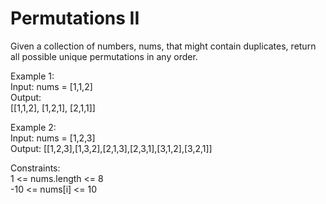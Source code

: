 # Permutations II
Given a collection of numbers, nums, that might contain duplicates, return all possible unique permutations in any order.  

Example 1:  
Input: nums = [1,1,2]  
Output:  
[[1,1,2], [1,2,1], [2,1,1]]  

Example 2:  
Input: nums = [1,2,3]  
Output: [[1,2,3],[1,3,2],[2,1,3],[2,3,1],[3,1,2],[3,2,1]]  

Constraints:  
1 <= nums.length <= 8  
-10 <= nums[i] <= 10  
